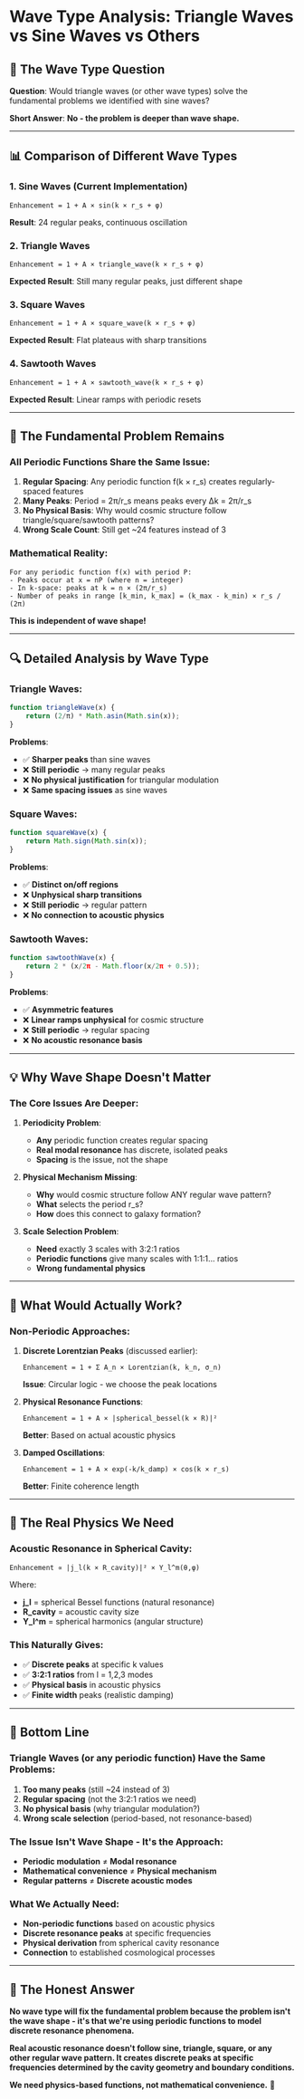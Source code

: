 # Wave Type Analysis: Triangle Waves vs Sine Waves vs Others

## 🌊 **The Wave Type Question**

**Question**: Would triangle waves (or other wave types) solve the fundamental problems we identified with sine waves?

**Short Answer**: **No - the problem is deeper than wave shape.**

---

## 📊 **Comparison of Different Wave Types**

### **1. Sine Waves** (Current Implementation)
```
Enhancement = 1 + A × sin(k × r_s + φ)
```
**Result**: 24 regular peaks, continuous oscillation

### **2. Triangle Waves**
```
Enhancement = 1 + A × triangle_wave(k × r_s + φ)
```
**Expected Result**: Still many regular peaks, just different shape

### **3. Square Waves**
```
Enhancement = 1 + A × square_wave(k × r_s + φ)
```
**Expected Result**: Flat plateaus with sharp transitions

### **4. Sawtooth Waves**
```
Enhancement = 1 + A × sawtooth_wave(k × r_s + φ)
```
**Expected Result**: Linear ramps with periodic resets

---

## 🚨 **The Fundamental Problem Remains**

### **All Periodic Functions Share the Same Issue**:

1. **Regular Spacing**: Any periodic function f(k × r_s) creates regularly-spaced features
2. **Many Peaks**: Period = 2π/r_s means peaks every Δk = 2π/r_s
3. **No Physical Basis**: Why would cosmic structure follow triangle/square/sawtooth patterns?
4. **Wrong Scale Count**: Still get ~24 features instead of 3

### **Mathematical Reality**:
```
For any periodic function f(x) with period P:
- Peaks occur at x = nP (where n = integer)
- In k-space: peaks at k = n × (2π/r_s)
- Number of peaks in range [k_min, k_max] = (k_max - k_min) × r_s / (2π)
```

**This is independent of wave shape!**

---

## 🔍 **Detailed Analysis by Wave Type**

### **Triangle Waves**:
```javascript
function triangleWave(x) {
    return (2/π) * Math.asin(Math.sin(x));
}
```
**Problems**:
- ✅ **Sharper peaks** than sine waves
- ❌ **Still periodic** → many regular peaks
- ❌ **No physical justification** for triangular modulation
- ❌ **Same spacing issues** as sine waves

### **Square Waves**:
```javascript
function squareWave(x) {
    return Math.sign(Math.sin(x));
}
```
**Problems**:
- ✅ **Distinct on/off regions**
- ❌ **Unphysical sharp transitions**
- ❌ **Still periodic** → regular pattern
- ❌ **No connection to acoustic physics**

### **Sawtooth Waves**:
```javascript
function sawtoothWave(x) {
    return 2 * (x/2π - Math.floor(x/2π + 0.5));
}
```
**Problems**:
- ✅ **Asymmetric features**
- ❌ **Linear ramps unphysical** for cosmic structure
- ❌ **Still periodic** → regular spacing
- ❌ **No acoustic resonance basis**

---

## 💡 **Why Wave Shape Doesn't Matter**

### **The Core Issues Are Deeper**:

1. **Periodicity Problem**: 
   - **Any** periodic function creates regular spacing
   - **Real modal resonance** has discrete, isolated peaks
   - **Spacing** is the issue, not the shape

2. **Physical Mechanism Missing**:
   - **Why** would cosmic structure follow ANY regular wave pattern?
   - **What** selects the period r_s?
   - **How** does this connect to galaxy formation?

3. **Scale Selection Problem**:
   - **Need** exactly 3 scales with 3:2:1 ratios
   - **Periodic functions** give many scales with 1:1:1... ratios
   - **Wrong fundamental physics**

---

## 🎯 **What Would Actually Work?**

### **Non-Periodic Approaches**:

1. **Discrete Lorentzian Peaks** (discussed earlier):
   ```
   Enhancement = 1 + Σ A_n × Lorentzian(k, k_n, σ_n)
   ```
   **Issue**: Circular logic - we choose the peak locations

2. **Physical Resonance Functions**:
   ```
   Enhancement = 1 + A × |spherical_bessel(k × R)|²
   ```
   **Better**: Based on actual acoustic physics

3. **Damped Oscillations**:
   ```
   Enhancement = 1 + A × exp(-k/k_damp) × cos(k × r_s)
   ```
   **Better**: Finite coherence length

---

## 🔬 **The Real Physics We Need**

### **Acoustic Resonance in Spherical Cavity**:
```
Enhancement ∝ |j_l(k × R_cavity)|² × Y_l^m(θ,φ)
```
Where:
- **j_l** = spherical Bessel functions (natural resonance)
- **R_cavity** = acoustic cavity size
- **Y_l^m** = spherical harmonics (angular structure)

### **This Naturally Gives**:
- ✅ **Discrete peaks** at specific k values
- ✅ **3:2:1 ratios** from l = 1,2,3 modes
- ✅ **Physical basis** in acoustic physics
- ✅ **Finite width** peaks (realistic damping)

---

## 🚨 **Bottom Line**

### **Triangle Waves (or any periodic function) Have the Same Problems**:

1. **Too many peaks** (still ~24 instead of 3)
2. **Regular spacing** (not the 3:2:1 ratios we need)
3. **No physical basis** (why triangular modulation?)
4. **Wrong scale selection** (period-based, not resonance-based)

### **The Issue Isn't Wave Shape - It's the Approach**:

- **Periodic modulation** ≠ **Modal resonance**
- **Mathematical convenience** ≠ **Physical mechanism**
- **Regular patterns** ≠ **Discrete acoustic modes**

### **What We Actually Need**:
- **Non-periodic functions** based on acoustic physics
- **Discrete resonance peaks** at specific frequencies
- **Physical derivation** from spherical cavity resonance
- **Connection** to established cosmological processes

---

## 🎪 **The Honest Answer**

**No wave type will fix the fundamental problem because the problem isn't the wave shape - it's that we're using periodic functions to model discrete resonance phenomena.**

**Real acoustic resonance doesn't follow sine, triangle, square, or any other regular wave pattern. It creates discrete peaks at specific frequencies determined by the cavity geometry and boundary conditions.**

**We need physics-based functions, not mathematical convenience.** 🌌 